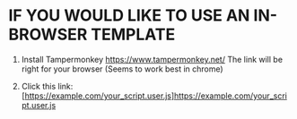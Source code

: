 # IF YOU WOULD LIKE TO USE AN IN-BROWSER TEMPLATE

1. Install Tampermonkey https://www.tampermonkey.net/ The link will be right for your browser (Seems to work best in chrome)

2. Click this link: [https://example.com/your_script.user.js]https://example.com/your_script.user.js
